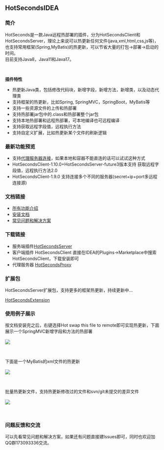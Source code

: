 ## HotSecondsIDEA

### 简介
HotSeconds是一款Java远程热部署的插件，分为HotSecondsClient和HotSecondsServer，理论上来说可以热更新任何文件(java,xml,html,css,js等)，也支持常用框架(Spring,MyBatis)的热更新，可以节省大量的打包->部署->启动的时间。<br>
目前支持Java8，Java11和Java17。

<br>

**插件特性**
- 热更新Java类，包括修改代码块，新增字段，新增方法，新增类，以及动态代理类
- 支持框架的热更新，比如Spring, SpringMVC，SpringBoot，MyBatis等
- 支持一些资源文件的上传和热部署
- 支持热部署jar包中的.class和热部署整个jar包
- 支持本地热部署和远程热部署，可本地编译也可远程编译
- 支持获取远程字段值，远程执行方法
- 支持自定义扩展，比如热更新某个文件的刷新逻辑


### 最新功能预览
- 支持[代理服务器连接](https://github.com/Liubsyy/HotSecondsIDEA/wiki/HotSeconds%E6%89%80%E6%9C%89%E5%8A%9F%E8%83%BD%E4%BB%8B%E7%BB%8D#211-%E4%BB%A3%E7%90%86%E6%9C%8D%E5%8A%A1%E5%99%A8)，如果本地和容器不能直连的话可以试试这种方式
- HotSecondsClient-1.10.0+HotSecondsServer-future3版本支持 获取远程字段值，远程执行方法2.0
- HotSecondsClient-1.9.0 支持连接多个不同的服务器(secret+ip+port多远程连接源)


### 文档链接
- [所有功能介绍](https://github.com/Liubsyy/HotSecondsIDEA/wiki/HotSeconds%E6%89%80%E6%9C%89%E5%8A%9F%E8%83%BD%E4%BB%8B%E7%BB%8D)
- [安装文档](https://github.com/Liubsyy/HotSecondsIDEA/blob/master/install/%E4%BD%BF%E7%94%A8%E6%96%87%E6%A1%A3.md)
- [常见问题和解决方案](https://github.com/Liubsyy/HotSecondsIDEA/wiki/%E5%B8%B8%E8%A7%81%E9%97%AE%E9%A2%98%E5%92%8C%E8%A7%A3%E5%86%B3%E6%96%B9%E6%A1%88)


### 下载链接
 
 - 服务端插件[HotSecondsServer](https://github.com/Liubsyy/HotSecondsIDEA/blob/master/install/download_server.md)
 - 客户端插件 HotSecondsClient 直接在IDEA的Plugins->Marketplace中搜索HotSecondsClient，下载安装即可
 - 代理服务器 [HotSecondsProxy](https://github.com/Liubsyy/HotSecondsIDEA/blob/master/install/proxyserver.md)
 
 ### 扩展包
HotSecondsServer扩展包，支持更多的框架热更新，持续更新中...
 
 [HotSecondsExtension](https://github.com/Liubsyy/HotSecondsExtension)
 


 ### 使用例子展示
 按文档安装完之后，右键选择Hot swap this file to remote即可实现热更新，下面展示一个SpringMVC新增字段和方法的热部署<br><br>
![](https://github.com/Liubsyy/HotSecondsIDEA/blob/master/img/gif/springmvc1.gif)

<br>

下面是一个MyBatis的xml文件的热更新 <br><br>
![](https://github.com/Liubsyy/HotSecondsIDEA/blob/master/img/gif/mybatis1.gif)

<br>


批量热更新文件，支持热更新修改过的文件和svn/git未提交的差异文件<br><br>
![](https://github.com/Liubsyy/HotSecondsIDEA/blob/master/img/gif/batchhot.gif)

<br>

### 问题反馈和交流
可以先看常见问题和解决方案，如果还有问题直接建Issues即可，同时也欢迎加QQ群173093336交流。


